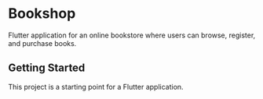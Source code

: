 # Bookshop

Flutter application for an online bookstore where users can browse, register, and purchase books.

## Getting Started

This project is a starting point for a Flutter application.